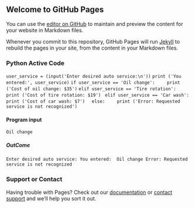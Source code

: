 ## Welcome to GitHub Pages

You can use the [editor on GitHub](https://github.com/JuliyaWang/DEAN500CLASS/edit/gh-pages/index.md) to maintain and preview the content for your website in Markdown files.

Whenever you commit to this repository, GitHub Pages will run [Jekyll](https://jekyllrb.com/) to rebuild the pages in your site, from the content in your Markdown files.


### Python Active Code 

`user_service = (input('Enter desired auto service:\n'))`
`print ('You entered:', user_service)`
`if user_service == 'Oil change':`
`    print ('Cost of oil change: $35')`
`elif user_service == 'Tire rotation':`
`    print ('Cost of tire rotation: $19')  ` 
`elif user_service == 'Car wash':`
 `   print ('Cost of car wash: $7')   `
`else:`
`    print ('Error: Requested service is not recognized')`



#### Program input
`
Oil change
`

##### OutCome
`
Enter desired auto service:
You entered:  Oil change
Error: Requested service is not recognized
`

### Support or Contact

Having trouble with Pages? Check out our [documentation](https://docs.github.com/categories/github-pages-basics/) or [contact support](https://github.com/contact) and we’ll help you sort it out.
